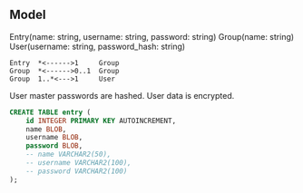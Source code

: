 ## Model

Entry(name: string, username: string, password: string)
Group(name: string)
User(username: string, password_hash: string)

```
Entry  *<------>1     Group
Group  *<------>0..1  Group
Group  1..*<--->1     User
```

User master passwords are hashed.
User data is encrypted. 


```sql
CREATE TABLE entry (
    id INTEGER PRIMARY KEY AUTOINCREMENT,
    name BLOB,
    username BLOB,
    password BLOB,
    -- name VARCHAR2(50),
    -- username VARCHAR2(100),
    -- password VARCHAR2(100)
);
```

